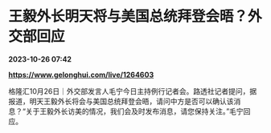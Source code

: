 # 王毅外长明天将与美国总统拜登会晤？外交部回应

**2023-10-26 07:42**

**https://www.gelonghui.com/live/1264603**

格隆汇10月26日｜外交部发言人毛宁今日主持例行记者会。路透社记者提问，据报道，明天王毅外长将会与美国总统拜登会晤，请问中方是否可以确认该消息？“关于王毅外长访美的情况，我们会及时发布消息，请您保持关注。”毛宁回应。